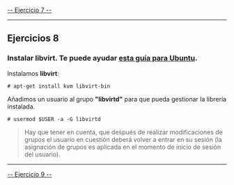 [-- Ejercicio 7 --](./ejercicio07.md)

------------------


## Ejercicios 8

### Instalar libvirt. Te puede ayudar [esta guía para Ubuntu](https://help.ubuntu.com/12.04/serverguide/libvirt.html).

Instalamos **libvirt**:

    # apt-get install kvm libvirt-bin

Añadimos un usuario al grupo **"libvirtd"** para que pueda gestionar la librería instalada.

    # usermod $USER -a -G libvirtd

> Hay que tener en cuenta, que después de realizar modificaciones de grupos el usuario en cuestión deberá volver a entrar en su sesión (la asignación de grupos es aplicada en el momento de inicio de sesión del usuario).


------------------

[-- Ejercicio 9 --](./ejercicio09.md)
